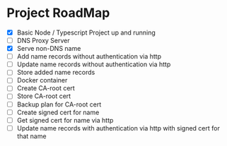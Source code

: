 # Project RoadMap

- [x] Basic Node / Typescript Project up and running
- [ ] DNS Proxy Server
- [x] Serve non-DNS name
- [ ] Add name records without authentication via http
- [ ] Update name records without authentication via http
- [ ] Store added name records
- [ ] Docker container
- [ ] Create CA-root cert
- [ ] Store CA-root cert
- [ ] Backup plan for CA-root cert
- [ ] Create signed cert for name
- [ ] Get signed cert for name via http
- [ ] Update name records with authentication via http with signed cert for that name
